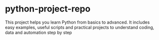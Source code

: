 # python-project-repo
This project helps you learn Python from basics to advanced. It includes easy examples, useful scripts and practical projects to understand coding, data and automation step by step
